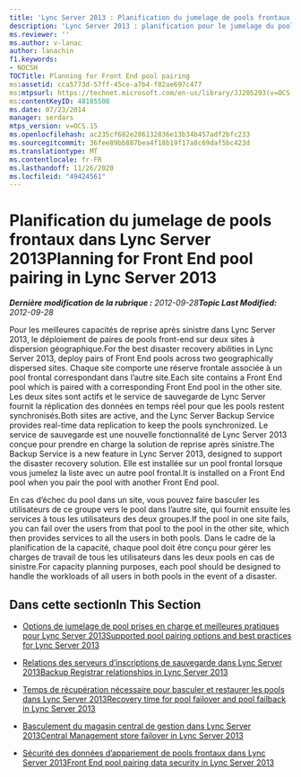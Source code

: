 ```yaml
---
title: 'Lync Server 2013 : Planification du jumelage de pools frontaux'
description: 'Lync Server 2013 : planification pour le jumelage du pool frontal.'
ms.reviewer: ''
ms.author: v-lanac
author: lanachin
f1.keywords:
- NOCSH
TOCTitle: Planning for Front End pool pairing
ms:assetid: cca5773d-57ff-45ce-a7b4-f82ae697c477
ms:mtpsurl: https://technet.microsoft.com/en-us/library/JJ205293(v=OCS.15)
ms:contentKeyID: 48185508
ms.date: 07/23/2014
manager: serdars
mtps_version: v=OCS.15
ms.openlocfilehash: ac235cf682e286132836e13b34b457adf2bfc233
ms.sourcegitcommit: 36fee89bb887bea4f18b19f17a8c69daf5bc423d
ms.translationtype: MT
ms.contentlocale: fr-FR
ms.lasthandoff: 11/26/2020
ms.locfileid: "49424561"
---
```

# <a name="planning-for-front-end-pool-pairing-in-lync-server-2013"></a><span data-ttu-id="d80a8-103">Planification du jumelage de pools frontaux dans Lync Server 2013</span><span class="sxs-lookup"><span data-stu-id="d80a8-103">Planning for Front End pool pairing in Lync Server 2013</span></span>

<div data-xmlns="http://www.w3.org/1999/xhtml">

<div class="topic" data-xmlns="http://www.w3.org/1999/xhtml" data-msxsl="urn:schemas-microsoft-com:xslt" data-cs="https://msdn.microsoft.com/">

<div data-asp="https://msdn2.microsoft.com/asp">



</div>

<div id="mainSection">

<div id="mainBody"><span data-ttu-id="d80a8-104">

<span> </span></span><span class="sxs-lookup"><span data-stu-id="d80a8-104">

<span> </span></span></span>

<span data-ttu-id="d80a8-105">_**Dernière modification de la rubrique :** 2012-09-28_</span><span class="sxs-lookup"><span data-stu-id="d80a8-105">_**Topic Last Modified:** 2012-09-28_</span></span>

<span data-ttu-id="d80a8-106">Pour les meilleures capacités de reprise après sinistre dans Lync Server 2013, le déploiement de paires de pools front-end sur deux sites à dispersion géographique.</span><span class="sxs-lookup"><span data-stu-id="d80a8-106">For the best disaster recovery abilities in Lync Server 2013, deploy pairs of Front End pools across two geographically dispersed sites.</span></span> <span data-ttu-id="d80a8-107">Chaque site comporte une réserve frontale associée à un pool frontal correspondant dans l’autre site.</span><span class="sxs-lookup"><span data-stu-id="d80a8-107">Each site contains a Front End pool which is paired with a corresponding Front End pool in the other site.</span></span> <span data-ttu-id="d80a8-108">Les deux sites sont actifs et le service de sauvegarde de Lync Server fournit la réplication des données en temps réel pour que les pools restent synchronisés.</span><span class="sxs-lookup"><span data-stu-id="d80a8-108">Both sites are active, and the Lync Server Backup Service provides real-time data replication to keep the pools synchronized.</span></span> <span data-ttu-id="d80a8-109">Le service de sauvegarde est une nouvelle fonctionnalité de Lync Server 2013 conçue pour prendre en charge la solution de reprise après sinistre.</span><span class="sxs-lookup"><span data-stu-id="d80a8-109">The Backup Service is a new feature in Lync Server 2013, designed to support the disaster recovery solution.</span></span> <span data-ttu-id="d80a8-110">Elle est installée sur un pool frontal lorsque vous jumelez la liste avec un autre pool frontal.</span><span class="sxs-lookup"><span data-stu-id="d80a8-110">It is installed on a Front End pool when you pair the pool with another Front End pool.</span></span>

<span data-ttu-id="d80a8-111">En cas d’échec du pool dans un site, vous pouvez faire basculer les utilisateurs de ce groupe vers le pool dans l’autre site, qui fournit ensuite les services à tous les utilisateurs des deux groupes.</span><span class="sxs-lookup"><span data-stu-id="d80a8-111">If the pool in one site fails, you can fail over the users from that pool to the pool in the other site, which then provides services to all the users in both pools.</span></span> <span data-ttu-id="d80a8-112">Dans le cadre de la planification de la capacité, chaque pool doit être conçu pour gérer les charges de travail de tous les utilisateurs dans les deux pools en cas de sinistre.</span><span class="sxs-lookup"><span data-stu-id="d80a8-112">For capacity planning purposes, each pool should be designed to handle the workloads of all users in both pools in the event of a disaster.</span></span>

<div>

## <a name="in-this-section"></a><span data-ttu-id="d80a8-113">Dans cette section</span><span class="sxs-lookup"><span data-stu-id="d80a8-113">In This Section</span></span>

  - [<span data-ttu-id="d80a8-114">Options de jumelage de pool prises en charge et meilleures pratiques pour Lync Server 2013</span><span class="sxs-lookup"><span data-stu-id="d80a8-114">Supported pool pairing options and best practices for Lync Server 2013</span></span>](lync-server-2013-supported-pool-pairing-options-and-best-practices.md)

  - [<span data-ttu-id="d80a8-115">Relations des serveurs d’inscriptions de sauvegarde dans Lync Server 2013</span><span class="sxs-lookup"><span data-stu-id="d80a8-115">Backup Registrar relationships in Lync Server 2013</span></span>](lync-server-2013-backup-registrar-relationships.md)

  - [<span data-ttu-id="d80a8-116">Temps de récupération nécessaire pour basculer et restaurer les pools dans Lync Server 2013</span><span class="sxs-lookup"><span data-stu-id="d80a8-116">Recovery time for pool failover and pool failback in Lync Server 2013</span></span>](lync-server-2013-recovery-time-for-pool-failover-and-pool-failback.md)

  - [<span data-ttu-id="d80a8-117">Basculement du magasin central de gestion dans Lync Server 2013</span><span class="sxs-lookup"><span data-stu-id="d80a8-117">Central Management store failover in Lync Server 2013</span></span>](lync-server-2013-central-management-store-failover.md)

  - [<span data-ttu-id="d80a8-118">Sécurité des données d’appariement de pools frontaux dans Lync Server 2013</span><span class="sxs-lookup"><span data-stu-id="d80a8-118">Front End pool pairing data security in Lync Server 2013</span></span>](lync-server-2013-front-end-pool-pairing-data-security.md)

<span data-ttu-id="d80a8-119"></div>

</div>

<span> </span>

</div>

</div>

</span><span class="sxs-lookup"><span data-stu-id="d80a8-119"></div>

</div>

<span> </span>

</div>

</div>

</span></span></div>

